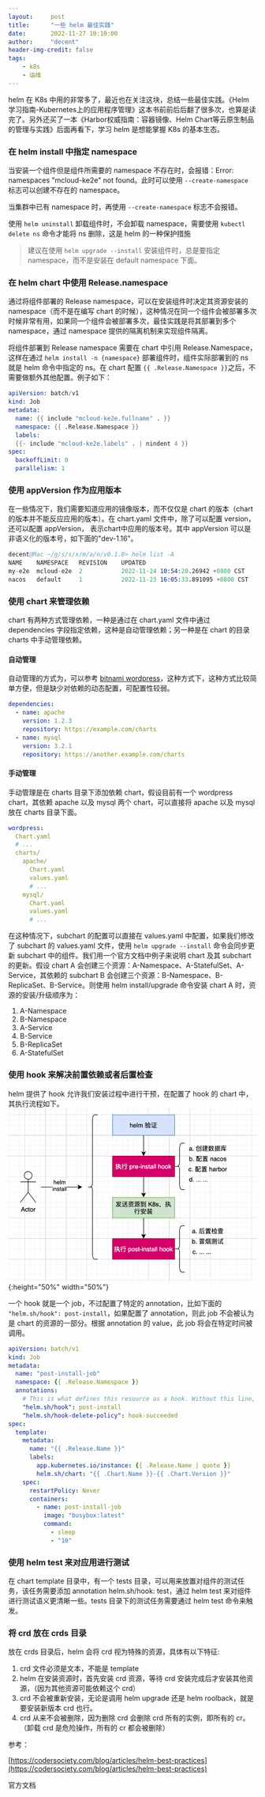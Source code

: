 ```yaml
---
layout:     post
title:      "一些 helm 最佳实践"
date:       2022-11-27 10:10:00
author:     "decent"
header-img-credit: false
tags:
    - k8s
    - 运维
---
```


helm 在 K8s 中用的非常多了，最近也在关注这块，总结一些最佳实践。《Helm 学习指南-Kubernetes上的应用程序管理》这本书前前后后翻了很多次，也算是读完了。另外还买了一本《Harbor权威指南：容器镜像、Helm Chart等云原生制品的管理与实践》后面再看下，学习 helm 是想能掌握 K8s 的基本生态。

### 在 helm install 中指定 namespace
当安装一个组件但是组件所需要的 namespace 不存在时，会报错：Error: namespaces "mcloud-ke2e" not found。此时可以使用 `--create-namespace` 标志可以创建不存在的 namespace。

当集群中已有 namespace 时，再使用 `--create-namespace` 标志不会报错。

使用 `helm uninstall` 卸载组件时，不会卸载 namespace，需要使用 `kubectl delete ns` 命令才能将 ns 删除，这是 helm 的一种保护措施 

> 建议在使用 `helm upgrade --install` 安装组件时，总是要指定 namespace，而不是安装在 default namespace 下面。

### 在 helm chart 中使用 Release.namespace
通过将组件部署的 Release namespace，可以在安装组件时决定其资源安装的 namespace（而不是在编写 chart 的时候），这种情况在同一个组件会被部署多次时候非常有用，如果同一个组件会被部署多次，最佳实践是将其部署到多个 namespace，通过 namespace 提供的隔离机制来实现组件隔离。

将组件部署到 Release namespace 需要在 chart 中引用 Release.Namespace，这样在通过  `helm install -n {namespace}` 部署组件时，组件实际部署到的 ns 就是 helm 命令中指定的 ns。在 chart 配置 `{{ .Release.Namespace }}`之后，不需要做额外其他配置。例子如下：
```s
apiVersion: batch/v1
kind: Job
metadata:
  name: {{ include "mcloud-ke2e.fullname" . }}
  namespace: {{ .Release.Namespace }}
  labels:
  {{- include "mcloud-ke2e.labels" . | nindent 4 }}
spec:
  backoffLimit: 0
  parallelism: 1
```

### 使用 appVersion 作为应用版本
在一些情况下，我们需要知道应用的镜像版本，而不仅仅是 chart 的版本（chart 的版本并不能反应应用的版本）。在 chart.yaml 文件中，除了可以配置 version，还可以配置 appVersion， 表示chart中应用的版本号。其中 appVersion 可以是非语义化的版本号，如下面的"dev-1.16"。
```s
decent@Mac ~/g/s/s/x/m/a/n/v0.1.0> helm list -A                                                                                                                                                                                1 feature/mcloud-ke2e
NAME  	NAMESPACE 	REVISION	UPDATED                             	STATUS  	CHART               	APP VERSION
my-e2e	mcloud-e2e	2       	2022-11-24 10:54:20.26942 +0800 CST 	deployed	mcloud-ke2e-0.1.1   	dev-1.16   
nacos 	default   	1       	2022-11-23 16:05:33.891095 +0800 CST	deployed	nacos-operator-0.1.2	1.16.0    
```

### 使用 chart 来管理依赖
chart 有两种方式管理依赖，一种是通过在 chart.yaml 文件中通过 dependencies 字段指定依赖，这种是自动管理依赖；另一种是在 chart 的目录 charts 中手动管理依赖。
#### 自动管理
自动管理的方式为，可以参考 [bitnami wordpress](https://github.com/bitnami/charts/blob/main/bitnami/wordpress/Chart.yaml)，这种方式下，这种方式比较简单方便，但是缺少对依赖的动态配置，可配置性较弱。 
```yml
dependencies:
  - name: apache
    version: 1.2.3
    repository: https://example.com/charts
  - name: mysql
    version: 3.2.1
    repository: https://another.example.com/charts
```

#### 手动管理
手动管理是在 charts 目录下添加依赖 chart，假设目前有一个 wordpress chart，其依赖 apache 以及 mysql 两个 chart，可以直接将 apache 以及 mysql 放在 charts 目录下面。
```yml
wordpress:
  Chart.yaml
  # ...
  charts/
    apache/
      Chart.yaml
      values.yaml
      # ...
    mysql/
      Chart.yaml
      values.yaml
      # ...
```
在这种情况下，subchart 的配置可以直接在 values.yaml 中配置，如果我们修改了 subchart 的 values.yaml 文件，使用 `helm upgrade --install` 命令会同步更新 subchart 中的组件。我们用一个官方文档中例子来说明 chart 及其 subchart 的更新。假设 chart A 会创建三个资源：A-Namespace、A-StatefulSet、A-Service，其依赖的 subchart B 会创建三个资源：B-Namespace、B-ReplicaSet、B-Service。则使用 helm install/upgrade 命令安装 chart A 时，资源的安装/升级顺序为：
1. A-Namespace
2. B-Namespace
3. A-Service
4. B-Service
5. B-ReplicaSet
6. A-StatefulSet 

### 使用 hook 来解决前置依赖或者后置检查
helm 提供了 hook 允许我们安装过程中进行干预，在配置了 hook 的 chart 中，其执行流程如下。
![java-javascript](/img/in-post/all-in-one/2022-11-28-17-48-10.png){:height="50%" width="50%"}

一个 hook 就是一个 job，不过配置了特定的 annotation，比如下面的 `"helm.sh/hook": post-install`，如果配置了 annotation，则此 job 不会被认为是 chart 的资源的一部分。根据 annotation 的 value，此 job 将会在特定时间被调用。
```yml
apiVersion: batch/v1
kind: Job
metadata:
  name: "post-install-job"
  namespace: {{ .Release.Namespace }}
  annotations:
    # This is what defines this resource as a hook. Without this line, the job is considered part of the release.
    "helm.sh/hook": post-install
    "helm.sh/hook-delete-policy": hook-succeeded
spec:
  template:
    metadata:
      name: "{{ .Release.Name }}"
      labels:
        app.kubernetes.io/instance: {{ .Release.Name | quote }}
        helm.sh/chart: "{{ .Chart.Name }}-{{ .Chart.Version }}"
    spec:
      restartPolicy: Never
      containers:
        - name: post-install-job
          image: "busybox:latest"
          command:
            - sleep
            - "10"
```

### 使用 helm test 来对应用进行测试
在 chart template 目录中，有一个 tests 目录，可以用来放置对组件的测试任务，该任务需要添加 annotation helm.sh/hook: test，通过 helm test 来对组件进行测试语义更清晰一些。tests 目录下的测试任务需要通过 helm test 命令来触发。

### 将 crd 放在 crds 目录
放在 crds 目录后，helm 会将 crd 视为特殊的资源，具体有以下特征:
1. crd 文件必须是文本，不能是 template
2. helm 在安装资源时，首先安装 crd 资源，等待 crd 安装完成后才安装其他资源，（因为其他资源可能依赖这个 crd）
3. crd 不会被重新安装，无论是调用 helm upgrade 还是 helm roolback，就是要安装新版本 crd 也行。
4. crd 从来不会被删除，因为删除 crd 会删除 crd 所有的实例，即所有的 cr。（卸载 crd 是危险操作，所有的 cr 都会被删除）

参考：

[https://codersociety.com/blog/articles/helm-best-practices](https://codersociety.com/blog/articles/helm-best-practices)

官方文档